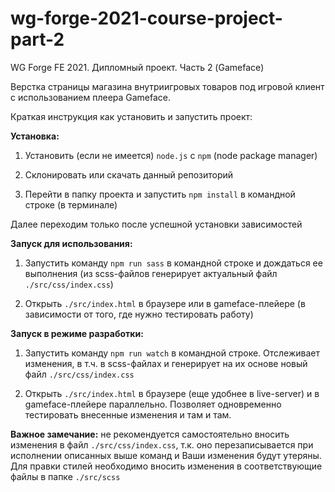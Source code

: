 # wg-forge-2021-course-project-part-2

WG Forge FE 2021. Дипломный проект. Часть 2 (Gameface)

Верстка страницы магазина внутриигровых товаров под игровой клиент с использованием плеера Gameface.

Краткая инструкция как установить и запустить проект:

**Установка:**

1. Установить (если не имеется) `node.js` с `npm` (node package manager)

1. Склонировать или скачать данный репозиторий

1. Перейти в папку проекта и запустить `npm install` в командной строке (в терминале)

Далее переходим только после успешной установки зависимостей

**Запуск для использования:**

1. Запустить команду `npm run sass` в командной строке и дождаться ее выполнения (из scss-файлов генерирует актуальный файл `./src/css/index.css`)

1. Открыть `./src/index.html` в браузере или в gameface-плейере (в зависимости от того, где нужно тестировать работу)

**Запуск в режиме разработки:**

1. Запустить команду `npm run watch` в командной строке. Отслеживает изменения, в т.ч. в scss-файлах и генерирует на их основе новый файл `./src/css/index.css`

1. Открыть `./src/index.html` в браузере (еще удобнее в live-server) и в gameface-плейере параллельно. Позволяет одновременно тестировать внесенные изменения и там и там.

**Важное замечание:** не рекомендуется самостоятельно вносить изменения в файл `./src/css/index.css`, т.к. оно перезаписывается при исполнении описанных выше команд и Ваши изменения будут утеряны.
Для правки стилей необходимо вносить изменения в соответствующие файлы в папке `./src/scss`
